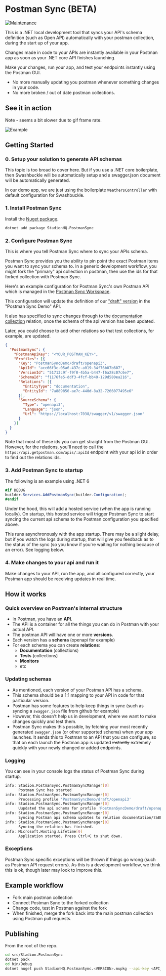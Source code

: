 # Postman Sync (BETA)
[![Maintenance](https://img.shields.io/nuget/v/StadionHQ.PostmanSync)](https://www.nuget.org/packages/StadionHQ.PostmanSync/)

This is a .NET local development tool that syncs your API's schema definition (such as Open API) automatically with your postman collection, during the start up of your app.

Changes made in code to your APIs are instantly available in your Postman app as soon as your .NET core API finishes launching.

Make your changes, run your app, and test your endpoints instantly using the Postman GUI.

- No more manually updating you postman whenever something changes in your code.
- No more broken / out of date postman collections.

## See it in action
Note - seems a bit slower due to gif frame rate.

![Example](readme/images/example-flow.gif)

## Getting Started

### 0. Setup your solution to generate API schemas
This topic is too broad to cover here. But if you use a .NET core boilerplate, then Swashbuckle will be automatically setup and a swagger.json document will be automatically generated.

In our demo app, we are just using the boilerplate `WeathersController` with default configuration for Swashbuckle.

### 1. Install Postman Sync
Install the [Nuget package](https://www.nuget.org/packages/StadionHQ.PostmanSync/).
```bash
dotnet add package StadionHQ.PostmanSync
```

### 2. Configure Postman Sync

This is where you tell Postman Sync where to sync your APIs schema.

Postman Sync provides you the ability to pin point the exact Postman items you want to sync your schema to. In a generic development workflow, you might fork the "primary" api collection in postman, then use the ids for that forked collection with Postman Sync.

Here's an example configuration for Postman Sync's own Postman API which is managed in the [Postman Sync Workspace](https://www.postman.com/stadionapis/workspace/postman-swagger-sync/overview).

This configuration will update the definition of our ["draft" version](https://www.postman.com/stadionapis/workspace/postman-swagger-sync/api/acc66f3c-05a6-437c-a019-34f76b07b607/version/51713c9f-f9f0-4b5a-b447-f6a28c07c6e7) in the "Postman Sync Demo" API.

It also has specified to sync changes through to the [documentation collection](https://www.postman.com/stadionapis/workspace/postman-swagger-sync/collection/8423190-1d8b581d-bc6d-44c9-bccf-b604d9c5e033?ctx=documentation) relation, once the schema of the api version has been updated.

Later, you could choose to add other relations so that test collections, for example, are updated.

```json
{
  "PostmanSync": {
    "PostmanApiKey": "<YOUR_POSTMAN_KEY>",
    "Profiles": [{
      "Key": "PostmanSyncDemo/draft/openapi3",
      "ApiId": "acc66f3c-05a6-437c-a019-34f76b07b607",
      "VersionId": "51713c9f-f9f0-4b5a-b447-f6a28c07c6e7",
      "SchemaId": "f1176fe5-ddf3-4fcf-bb40-129d580ea216",
      "Relations": [{
        "EntityType": "documentation",
        "EntityId": "7a889850-ae7c-440d-8a32-7266077495e6"
      }],
      "SourceSchema": {
        "Type": "openapi3",
        "Language": "json",
        "Url": "https://localhost:7038/swagger/v1/swagger.json"
      }
    }]
  }
}
```
Note that most of these ids you can get straight from the Postman GUI. However, for the relations, you'll need to call the `https://api.getpostman.com/apis/:apiId` endpoint with your api id in order to find out the relations ids.

### 3. Add Postman Sync to startup
The following is an example using .NET 6

```c#
#if DEBUG
builder.Services.AddPostmanSync(builder.Configuration);
#endif
```

Under the hood, this will add a hosted service (when the app is running locally). On startup, this hosted service will trigger Postman Sync to start syncing the current api schema to the Postman configuration you specified above.

This runs asynchronously with the app startup. There may be a slight delay, but if you watch the logs during startup, that will give you feedback as to the status of the sync (so you know if you're waiting for nothing because of an error). See logging below.

### 4. Make changes to your api and run it

Make changes to your API, run the app, and all configured correctly, your Postman app should be receiving updates in real time.

## How it works
### Quick overview on Postman's internal structure
- In Postman, you have an **API**.
- The API is a container for all the things you can do in Postman with your actual API.
- The postman API will have one or more **versions**.
- Each version has a **schema** (openapi for example)
- For each schema you can create **relations**:
  - **Documentation** (collections)
  - **Tests** (collections)
  - **Monitors**
  - etc

### Updating schemas
- As mentioned, each version of your Postman API has a schema.
- This schema should be a 1:1 mapping to your API in code for that particular version.
- Postman has some features to help keep things in sync (such as syncing a `swagger.json` file from github for example)
- However, this doesn't help us in development, where we want to make changes quickly and test them.
- Postman Sync makes this possible, by fetching your most recently generated `swagger.json` (or other supported schema) when your app launches. It sends this to Postman to an API that you can configure, so that on each launch the Postman app is updated ~~instantly~~ extremely quickly with your newly changed or added endpoints.

### Logging
You can see in your console logs the status of Postman Sync during startup.

```bash
info: Stadion.PostmanSync.PostmanSyncManager[0]
      Postman Sync has started
info: Stadion.PostmanSync.PostmanSyncManager[0]
      Processing profile 'PostmanSyncDemo/draft/openapi3'
info: Stadion.PostmanSync.PostmanSyncManager[0]
      Uupdated the api schema for profile 'PostmanSyncDemo/draft/openapi3'
info: Stadion.PostmanSync.PostmanSyncManager[0]
      Syncing Postman api schema updates to relation documentation/7a889850-ae7c-440d-8a32-7266077495e6
info: Stadion.PostmanSync.PostmanSyncManager[0]
      Syncing the relation has finished.
info: Microsoft.Hosting.Lifetime[0]
      Application started. Press Ctrl+C to shut down.
```

### Exceptions
Postman Sync specific exceptions will be thrown if things go wrong (such as Postman API request errors). As this is a development workflow, we think this is ok, though later may look to improve this.


## Example workflow

- Fork main postman collection
- Connect Postman Sync to the forked collection
- Change code, test in Postman against the fork
- When finished, merge the fork back into the main postman collection using Postman pull requests.

## Publishing
From the root of the repo.

```bash
cd src/Stadion.PostmanSync
dotnet pack
cd bin/Debug
dotnet nuget push StadionHQ.PostmanSync.<VERSION>.nupkg --api-key <API_KEY> --source https://api.nuget.org/v3/index.json

```